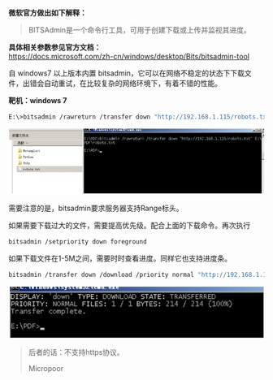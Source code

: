 **微软官方做出如下解释：**  
> BITSAdmin是一个命令行工具，可用于创建下载或上传并监视其进度。

**具体相关参数参见官方文档：**  
https://docs.microsoft.com/zh-cn/windows/desktop/Bits/bitsadmin-tool

自 windows7 以上版本内置 bitsadmin，它可以在网络不稳定的状态下下载文件，出错会自动重试，在比较复杂的网络环境下，有着不错的性能。

**靶机：windows 7**

```bash
E:\>bitsadmin /rawreturn /transfer down "http://192.168.1.115/robots.txt" E:\PDF\robots.txt
```  
![](/img/68d44cdc3d8dfab1799b7becdd141031.jpg)

需要注意的是，bitsadmin要求服务器支持Range标头。

如果需要下载过大的文件，需要提高优先级。配合上面的下载命令。再次执行

```bash
bitsadmin /setpriority down foreground
```

如果下载文件在1-5M之间，需要时时查看进度。同样它也支持进度条。

```bash
bitsadmin /transfer down /download /priority normal "http://192.168.1.115/robots.txt" E:\PDF\robots.txt
```

![](/img/362901f0c27b936f6065b7b91b567395.jpg)


>   后者的话：不支持https协议。  
> 
>   Micropoor
